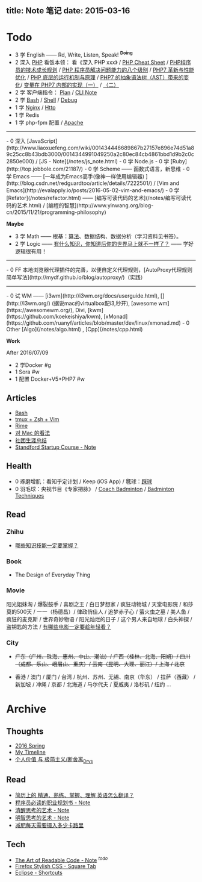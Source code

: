 title: Note 笔记
date: 2015-03-16
---

# Todo

- 3 学 English —— Rd, Write, Listen, Speak! <sup>__Doing__</sup>
- 2 深入 [PHP](/notes/php.html)
    看饭本领： 看《深入 PHP xxx》 / [PHP Cheat Sheet](http://www.visibone.com/php/pb8.html) / [PHP程序员的技术成长规划](www.programcat.com/index/info/id/3) / [PHP 程序员解决问题能力的八个级别](https://linux.cn/article-6149-weibo.html) / [PHP7 革新与性能优化](http://mp.weixin.qq.com/s?__biz=MzAwNjMxMTA5Mw==&mid=213740207&idx=1&sn=7f66f926f20dfa5e458e4d3ba70b7ae2&scene=5&srcid=0921Nfh4yACYqSrb0nedSSLq#rd) / [PHP 底层的运行机制与原理](http://mp.weixin.qq.com/s?__biz=MzAwNjMxMTA5Mw==&amp;mid=400392225&amp;idx=1&amp;sn=9a9a99f9e26f5cf2c5de43acf477386a&amp;scene=1&amp;srcid=1114EoiWRMcR0ZM5tXYc4Buf#rd) / [PHP7 的抽象语法树（AST）带来的变化](http://mp.weixin.qq.com/s?__biz=MzAwNjMxMTA5Mw==&amp;mid=401472619&amp;idx=1&amp;sn=85034ff0aa96b5fc3a2345d01906b862&amp;scene=1&amp;srcid=0104MWmCwCW5wiSsPApW2Nm9#rd)/ [变量在 PHP7 内部的实现（一）](http://mp.weixin.qq.com/s?__biz=MzAwNjMxMTA5Mw==&amp;mid=401205993&amp;idx=1&amp;sn=af64b9c2fd91ed87457af3d38f334a25&amp;scene=1&amp;srcid=1230RmdMvPqFtpot4bOzzxgN#rd) / [（二）](http://mp.weixin.qq.com/s?__biz=MzAwNjMxMTA5Mw==&amp;mid=401229562&amp;idx=1&amp;sn=710d813efc5be8280fc17c554a696d74&amp;scene=1&amp;srcid=12303QNjLyATdE4lysM8s29X#rd)
- 2 学 客户端指令： [Plan](/notes/cmd_plan.html) / [CLI Note](/notes/command_line.html)
- 2 学 [Bash](/notes/bash.html) / [Shell](/notes/shell.html) / [Debug](https://www.ibm.com/developerworks/cn/linux/l-cn-shell-debug/)
- 1 学 [Nginx](https://github.com/ruanyf/articles/blob/master/dev/web/nginx.md) / [Http](https://github.com/ruanyf/articles/blob/master/dev/web/http.md)
- 1 学 Redis
- 1 学 php-fpm 配置 / [Apache](https://github.com/ruanyf/articles/blob/master/dev/linux/apache.md)
<hr/>
- 0 深入 [JavaScript](http://www.liaoxuefeng.com/wiki/001434446689867b27157e896e74d51a89c25cc8b43bdb3000/0014344991049250a2c80ec84cb4861bbd1d9b2c0c2850e000) / [JS - Note](/notes/js_note.html)
- 0 学 Node.js
- 0 学 [Ruby](http://top.jobbole.com/21187/)
- 0 学 Scheme —— 函数式语言，新思维
- 0 学 Emacs —— [一年成为Emacs高手(像神一样使用编辑器) ](http://blog.csdn.net/redguardtoo/article/details/7222501/)  / [Vim and Emacs](http://evalapply.io/posts/2016-05-02-vim-and-emacs/)
- 0 学 [Refator](/notes/refactor.html) —— [编写可读代码的艺术](/notes/编写可读代码的艺术.html) / [编程的智慧](http://www.yinwang.org/blog-cn/2015/11/21/programming-philosophy)

__Maybe__

- 3 学 Math —— 根基：[算法](/notes/algo_note.html)、数据结构、数据分析（学习资料见书签）。
- 2 学 Logic —— [有什么知识，你知道后你的世界马上就不一样了？](https://www.zhihu.com/question/38632401/answer/77853819) —— 学好逻辑很有用！
<hr/>
- 0 FF 本地浏览器代理插件的完善，以便自定义代理规则，[AutoProxy代理规则简单写法](http://mydf.github.io/blog/autoproxy/)（实践）
<hr/>
- 0 试 WM —— [i3wm](http://i3wm.org/docs/userguide.html), [<i3 - improved tiling wm>](http://i3wm.org/) (据说mac的virtualbox配i3,秒开), [awesome wm](https://awesomewm.org/), Divi, [kwm](https://github.com/koekeishiya/kwm), [xMonad](https://github.com/ruanyf/articles/blob/master/dev/linux/xmonad.md)
- 0 Other [Algo](/notes/algo.html) , [Cpp](/notes/cpp.html)

__Work__

After 2016/07/09
- 2 学Docker #g
- 1 Sora #w
- 1 配置 Docker+V5+PHP7 #w

## Articles

- [Bash](/notes/bash.html)
- [tmux + Zsh + Vim](/notes/vim.html)
- [Rime](/notes/rime.html)
- [对 Mac 的看法](/notes/mac.html)
- [社团生涯总结](/notes/college_association.html)
- [Standford Startup Course - Note](/notes/startup.html)

## Health

- 0 琢磨增肌：看知乎定计划 / Keep (iOS App) / 毽球：[踩球](/notes/jian_qiu.html)
- 0 羽毛球：央视节目《专家把脉》 / [Coach Badminton](https://www.youtube.com/user/coachingbadminton) / [Badminton Techniques](https://www.youtube.com/watch?v=6uj7UoR7YJ8&list=PL25A4AB13DD610A66)

## Read

### Zhihu

- [哪些知识技能一定要掌握？](https://www.zhihu.com/question/35112627)

### Book

- The Design of Everyday Thing

### Movie

阳光姐妹淘 / 爆裂鼓手 / 喜剧之王 / 白日梦想家 / 疯狂动物城 / 天堂电影院 / 和莎莫的500天 / 一一（杨德昌）/ 律政俏佳人 / 追梦赤子心 / 萤火虫之墓 / 美人鱼 / 疯狂的麦克斯 / 世界奇妙物语 / 阳光灿烂的日子 / 这个男人来自地球 / 白头神探 / 盗钥匙的方法 / [有哪些电影一定要趁年轻看？](https://www.zhihu.com/question/25699277)

### City

- ~~广东（广州、珠海、惠州、中山、潮汕）/ 广西（桂林、北海、阳朔）/ 四川（成都、乐山、峨眉山、重庆）/ 云南（昆明、大理、丽江）/ 上海 / 北京~~

- 香港 / 澳门 / 厦门 / 台湾 / 杭州、苏州、无锡、南京（华东） / 拉萨（西藏） / 新加坡 / 冲绳 / 京都 / 北海道 / 马尔代夫 / 夏威夷 / 洛杉矶 / 纽约 …

# Archive

## Thoughts

- [2016 Spring](/notes/2016_spring.html)
- [My Timeline](/notes/timeline.html)
- [个人价值 与 极简主义/断舍离](/notes/simple.html)<sub>[Drvs](/notes/drivers.html)</sub>

## Read

- [简历上的 精通、熟练、掌握、理解 英语怎么翻译？](/notes/resume_tips.html)
- [程序员必读的职业规划书 - Note](/notes/career.html)
- [清醒思考的艺术 - Note](/notes/think_clearly.html)
- [明智思考的艺术 - Note](/notes/think_wisely.html)
- [减肥每天需要摄入多少卡路里](/notes/calorie.html)

## Tech

- [The Art of Readable Code - Note](/notes/art_of_readable_code.html) <sup>_todo_</sup>
- [Firefox Stylish CSS - Square Tab](/notes/firefox_stylish_css.html)
- [Eclipse - Shortcuts](/notes/eclipse_shortcuts.html)

